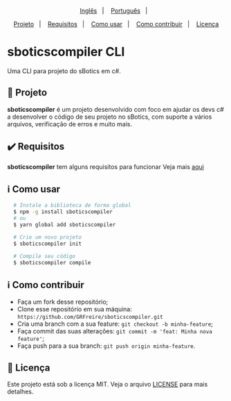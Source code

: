 <p align="center">
 <a href="../../readme.md">Inglês</a>&nbsp;&nbsp;&nbsp;|&nbsp;&nbsp;&nbsp;
  <a href="#">Português</a>&nbsp;&nbsp;&nbsp;|&nbsp;&nbsp;&nbsp;
</p>

<p align="center">
 <a href="#projeto">Projeto</a>&nbsp;&nbsp;&nbsp;|&nbsp;&nbsp;&nbsp;
  <a href="#heavy_check_mark-requisitos">Requisitos</a>&nbsp;&nbsp;&nbsp;|&nbsp;&nbsp;&nbsp;
  <a href="#information_source-como-usar">Como usar</a>&nbsp;&nbsp;&nbsp;|&nbsp;&nbsp;&nbsp;
  <a href="#information_source-como-contribuir">Como contribuir</a>&nbsp;&nbsp;&nbsp;|&nbsp;&nbsp;&nbsp;
  <a href="#memo-licença">Licença</a>
</p>

# sboticscompiler CLI

Uma CLI para projeto do sBotics em c#.

## 🚀 Projeto
**sboticscompiler** é um projeto desenvolvido com foco em ajudar os devs c# a desenvolver o código de seu projeto no sBotics, com suporte a vários arquivos, verificação de erros e muito mais.

## :heavy_check_mark: Requisitos
**sboticscompiler** tem alguns requisitos para funcionar
Veja mais [aqui](requirements.md)

## :information_source: Como usar
```bash
  # Instale a biblioteca de forma global
  $ npm -g install sboticscompiler
  # ou
  $ yarn global add sboticscompiler

  # Crie um novo projeto
  $ sboticscompiler init

  # Compile seu código
  $ sboticscompiler compile
```

## :information_source: Como contribuir
- Faça um fork desse repositório;
- Clone esse repositório em sua máquina: `` https://github.com/GRFreire/sboticscompiler.git ``
- Cria uma branch com a sua feature: `` git checkout -b minha-feature ``;
- Faça commit das suas alterações: `` git commit -m 'feat: Minha nova feature' ``;
- Faça push para a sua branch: `` git push origin minha-feature ``.

## :memo: Licença
Este projeto está sob a licença MIT. Veja o arquivo [LICENSE](../../LICENSE) para mais detalhes.